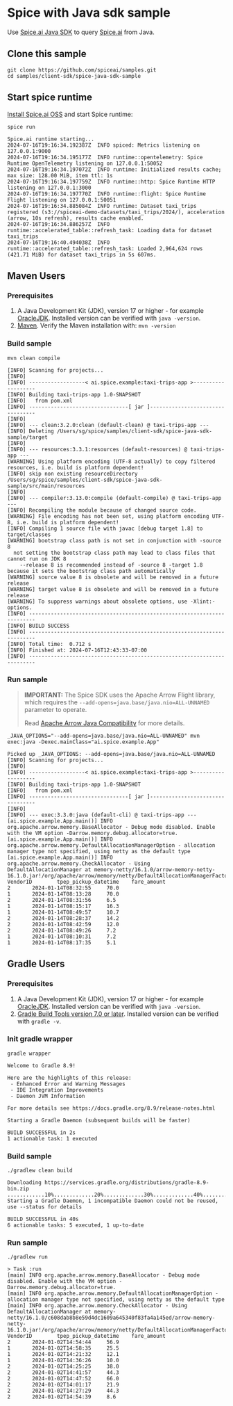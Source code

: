 # Spice with Java sdk sample

Use [Spice.ai Java SDK](https://github.com/spiceai/spice-java) to query [Spice.ai](https://github.com/spiceai/spiceai) from Java.

## Clone this sample

```shell
git clone https://github.com/spiceai/samples.git
cd samples/client-sdk/spice-java-sdk-sample
```

## Start spice runtime

[Install Spice.ai OSS](https://docs.spiceai.org/getting-started) and start Spice runtime:

```shell
spice run
```

```shell
Spice.ai runtime starting...
2024-07-16T19:16:34.192387Z  INFO spiced: Metrics listening on 127.0.0.1:9000
2024-07-16T19:16:34.195177Z  INFO runtime::opentelemetry: Spice Runtime OpenTelemetry listening on 127.0.0.1:50052
2024-07-16T19:16:34.197072Z  INFO runtime: Initialized results cache; max size: 128.00 MiB, item ttl: 1s
2024-07-16T19:16:34.197759Z  INFO runtime::http: Spice Runtime HTTP listening on 127.0.0.1:3000
2024-07-16T19:16:34.197770Z  INFO runtime::flight: Spice Runtime Flight listening on 127.0.0.1:50051
2024-07-16T19:16:34.885084Z  INFO runtime: Dataset taxi_trips registered (s3://spiceai-demo-datasets/taxi_trips/2024/), acceleration (arrow, 10s refresh), results cache enabled.
2024-07-16T19:16:34.886257Z  INFO runtime::accelerated_table::refresh_task: Loading data for dataset taxi_trips
2024-07-16T19:16:40.494038Z  INFO runtime::accelerated_table::refresh_task: Loaded 2,964,624 rows (421.71 MiB) for dataset taxi_trips in 5s 607ms.
```

## Maven Users

### Prerequisites

1. A Java Development Kit (JDK), version 17 or higher - for example [OracleJDK](https://www.oracle.com/java/technologies/downloads/). Installed version can be verified with `java -version`.
1. [Maven](https://maven.apache.org/install.html). Verify the Maven installation with: `mvn -version`

### Build sample

```shell
mvn clean compile
```

```shell
[INFO] Scanning for projects...
[INFO] 
[INFO] ------------------< ai.spice.example:taxi-trips-app >-------------------
[INFO] Building taxi-trips-app 1.0-SNAPSHOT
[INFO]   from pom.xml
[INFO] --------------------------------[ jar ]---------------------------------
[INFO] 
[INFO] --- clean:3.2.0:clean (default-clean) @ taxi-trips-app ---
[INFO] Deleting /Users/sg/spice/samples/client-sdk/spice-java-sdk-sample/target
[INFO] 
[INFO] --- resources:3.3.1:resources (default-resources) @ taxi-trips-app ---
[WARNING] Using platform encoding (UTF-8 actually) to copy filtered resources, i.e. build is platform dependent!
[INFO] skip non existing resourceDirectory /Users/sg/spice/samples/client-sdk/spice-java-sdk-sample/src/main/resources
[INFO] 
[INFO] --- compiler:3.13.0:compile (default-compile) @ taxi-trips-app ---
[INFO] Recompiling the module because of changed source code.
[WARNING] File encoding has not been set, using platform encoding UTF-8, i.e. build is platform dependent!
[INFO] Compiling 1 source file with javac [debug target 1.8] to target/classes
[WARNING] bootstrap class path is not set in conjunction with -source 8
  not setting the bootstrap class path may lead to class files that cannot run on JDK 8
    --release 8 is recommended instead of -source 8 -target 1.8 because it sets the bootstrap class path automatically
[WARNING] source value 8 is obsolete and will be removed in a future release
[WARNING] target value 8 is obsolete and will be removed in a future release
[WARNING] To suppress warnings about obsolete options, use -Xlint:-options.
[INFO] ------------------------------------------------------------------------
[INFO] BUILD SUCCESS
[INFO] ------------------------------------------------------------------------
[INFO] Total time:  0.712 s
[INFO] Finished at: 2024-07-16T12:43:33-07:00
[INFO] ------------------------------------------------------------------------

```

### Run sample

> **IMPORTANT:** The Spice SDK uses the Apache Arrow Flight library, which requires the `--add-opens=java.base/java.nio=ALL-UNNAMED` parameter to operate.
>
> Read [Apache Arrow Java Compatibility](https://arrow.apache.org/docs/java/install.html#java-compatibility) for more details.

```shell
_JAVA_OPTIONS="--add-opens=java.base/java.nio=ALL-UNNAMED" mvn exec:java -Dexec.mainClass="ai.spice.example.App"
```

```shell
Picked up _JAVA_OPTIONS: --add-opens=java.base/java.nio=ALL-UNNAMED
[INFO] Scanning for projects...
[INFO] 
[INFO] ------------------< ai.spice.example:taxi-trips-app >-------------------
[INFO] Building taxi-trips-app 1.0-SNAPSHOT
[INFO]   from pom.xml
[INFO] --------------------------------[ jar ]---------------------------------
[INFO] 
[INFO] --- exec:3.3.0:java (default-cli) @ taxi-trips-app ---
[ai.spice.example.App.main()] INFO org.apache.arrow.memory.BaseAllocator - Debug mode disabled. Enable with the VM option -Darrow.memory.debug.allocator=true.
[ai.spice.example.App.main()] INFO org.apache.arrow.memory.DefaultAllocationManagerOption - allocation manager type not specified, using netty as the default type
[ai.spice.example.App.main()] INFO org.apache.arrow.memory.CheckAllocator - Using DefaultAllocationManager at memory-netty/16.1.0/arrow-memory-netty-16.1.0.jar!/org/apache/arrow/memory/netty/DefaultAllocationManagerFactory.class
VendorID        tpep_pickup_datetime    fare_amount
2       2024-01-14T08:32:55     70.0
1       2024-01-14T08:13:28     70.0
2       2024-01-14T08:31:56     6.5
1       2024-01-14T08:15:17     16.3
1       2024-01-14T08:49:57     10.7
2       2024-01-14T08:28:37     14.2
2       2024-01-14T08:42:59     12.0
2       2024-01-14T08:49:26     7.2
1       2024-01-14T08:10:31     7.2
1       2024-01-14T08:17:35     5.1
```

## Gradle Users

### Prerequisites

1. A Java Development Kit (JDK), version 17 or higher - for example [OracleJDK](https://www.oracle.com/java/technologies/downloads/). Installed version can be verified with `java -version`.
1. [Gradle Build Tools version 7.0 or later](https://gradle.org/install/). Installed version can be verified with `gradle -v`.


### Init gradle wrapper

```shell
gradle wrapper
```

```shell
Welcome to Gradle 8.9!

Here are the highlights of this release:
 - Enhanced Error and Warning Messages
 - IDE Integration Improvements
 - Daemon JVM Information

For more details see https://docs.gradle.org/8.9/release-notes.html

Starting a Gradle Daemon (subsequent builds will be faster)

BUILD SUCCESSFUL in 2s
1 actionable task: 1 executed
```

### Build sample

```shell
./gradlew clean build
```

```shell
Downloading https://services.gradle.org/distributions/gradle-8.9-bin.zip
............10%.............20%.............30%.............40%.............50%.............60%.............70%.............80%.............90%.............100%
Starting a Gradle Daemon, 1 incompatible Daemon could not be reused, use --status for details

BUILD SUCCESSFUL in 40s
6 actionable tasks: 5 executed, 1 up-to-date
```

### Run sample

`./gradlew run`

```shell
> Task :run
[main] INFO org.apache.arrow.memory.BaseAllocator - Debug mode disabled. Enable with the VM option -Darrow.memory.debug.allocator=true.
[main] INFO org.apache.arrow.memory.DefaultAllocationManagerOption - allocation manager type not specified, using netty as the default type
[main] INFO org.apache.arrow.memory.CheckAllocator - Using DefaultAllocationManager at memory-netty/16.1.0/c608dab8b8e59d4dc1609a645340f83fa4a145ed/arrow-memory-netty-16.1.0.jar!/org/apache/arrow/memory/netty/DefaultAllocationManagerFactory.class
VendorID        tpep_pickup_datetime    fare_amount
2       2024-01-02T14:54:44     56.9
1       2024-01-02T14:58:35     25.5
1       2024-01-02T14:21:32     12.1
1       2024-01-02T14:36:26     10.0
2       2024-01-02T14:25:25     38.0
2       2024-01-02T14:41:57     44.3
2       2024-01-02T14:47:52     66.0
2       2024-01-02T14:01:17     21.9
2       2024-01-02T14:27:29     44.3
2       2024-01-02T14:54:39     8.6
```